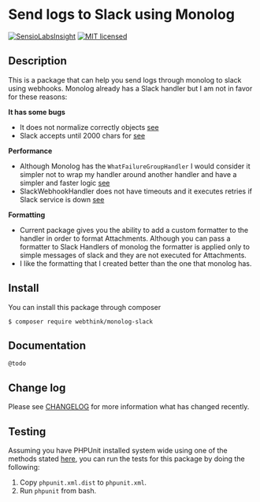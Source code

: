 # Send logs to Slack using Monolog

[![SensioLabsInsight](https://insight.sensiolabs.com/projects/2ba4ce7d-cdce-4424-ae6b-deae0107bace/mini.png)](https://insight.sensiolabs.com/projects/2ba4ce7d-cdce-4424-ae6b-deae0107bace)
[![MIT licensed](https://img.shields.io/badge/license-MIT-blue.svg)](https://github.com/gmponos/monolog-slack/blob/master/LICENSE.md)

## Description

This is a package that can help you send logs through monolog to slack using webhooks.
Monolog already has a Slack handler but I am not in favor for these reasons:

**It has some bugs**

- It does not normalize correctly objects [see](https://github.com/Seldaek/monolog/pull/1127)
- Slack accepts until 2000 chars for [see](https://github.com/Seldaek/monolog/issues/909)

**Performance**

- Although Monolog has the `WhatFailureGroupHandler` I would consider it simpler not to wrap my handler around another
 handler and have a simpler and faster logic [see](https://github.com/Seldaek/monolog/issues/920)
- SlackWebhookHandler does not have timeouts and it executes retries if Slack service is down [see](https://github.com/Seldaek/monolog/pull/846#issuecomment-373522968)

**Formatting**

- Current package gives you the ability to add a custom formatter to the handler in order to format Attachments.
Although you can pass a formatter to Slack Handlers of monolog the formatter is applied only to simple messages of slack
and they are not executed for Attachments.
- I like the formatting that I created better than the one that monolog has.
 
## Install

You can install this package through composer

```
$ composer require webthink/monolog-slack
```

## Documentation

    @todo

## Change log

Please see [CHANGELOG](CHANGELOG.md) for more information what has changed recently.

## Testing
Assuming you have PHPUnit installed system wide using one of the methods stated
[here](http://phpunit.de/manual/current/en/installation.html), you can run the
tests for this package by doing the following:

1. Copy `phpunit.xml.dist` to `phpunit.xml`.
2. Run `phpunit` from bash.
